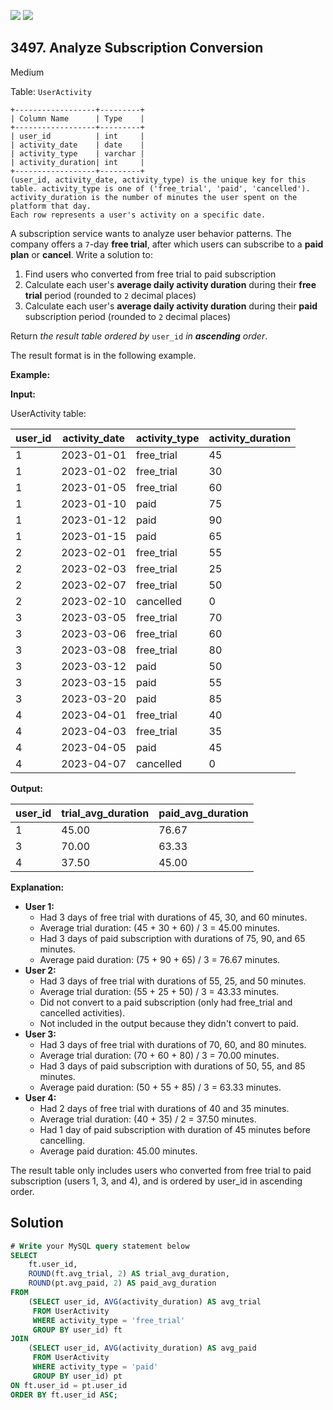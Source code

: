 [![](https://img.shields.io/github/stars/javadev/LeetCode-in-Kotlin?label=Stars&style=flat-square)](https://github.com/javadev/LeetCode-in-Kotlin)
[![](https://img.shields.io/github/forks/javadev/LeetCode-in-Kotlin?label=Fork%20me%20on%20GitHub%20&style=flat-square)](https://github.com/javadev/LeetCode-in-Kotlin/fork)

## 3497\. Analyze Subscription Conversion

Medium

Table: `UserActivity`

    +------------------+---------+
    | Column Name      | Type    |
    +------------------+---------+
    | user_id          | int     |
    | activity_date    | date    |
    | activity_type    | varchar |
    | activity_duration| int     |
    +------------------+---------+
    (user_id, activity_date, activity_type) is the unique key for this table. activity_type is one of ('free_trial', 'paid', 'cancelled').
    activity_duration is the number of minutes the user spent on the platform that day.
    Each row represents a user's activity on a specific date. 

A subscription service wants to analyze user behavior patterns. The company offers a `7`\-day **free trial**, after which users can subscribe to a **paid plan** or **cancel**. Write a solution to:

1.  Find users who converted from free trial to paid subscription
2.  Calculate each user's **average daily activity duration** during their **free trial** period (rounded to `2` decimal places)
3.  Calculate each user's **average daily activity duration** during their **paid** subscription period (rounded to `2` decimal places)

Return _the result table ordered by_ `user_id` _in **ascending** order_.

The result format is in the following example.

**Example:**

**Input:**

UserActivity table:

| user_id | activity_date | activity_type | activity_duration |
|---------|---------------|---------------|-------------------|
| 1       | 2023-01-01    | free_trial    | 45                |
| 1       | 2023-01-02    | free_trial    | 30                |
| 1       | 2023-01-05    | free_trial    | 60                |
| 1       | 2023-01-10    | paid          | 75                |
| 1       | 2023-01-12    | paid          | 90                |
| 1       | 2023-01-15    | paid          | 65                |
| 2       | 2023-02-01    | free_trial    | 55                |
| 2       | 2023-02-03    | free_trial    | 25                |
| 2       | 2023-02-07    | free_trial    | 50                |
| 2       | 2023-02-10    | cancelled     | 0                 |
| 3       | 2023-03-05    | free_trial    | 70                |
| 3       | 2023-03-06    | free_trial    | 60                |
| 3       | 2023-03-08    | free_trial    | 80                |
| 3       | 2023-03-12    | paid          | 50                |
| 3       | 2023-03-15    | paid          | 55                |
| 3       | 2023-03-20    | paid          | 85                |
| 4       | 2023-04-01    | free_trial    | 40                |
| 4       | 2023-04-03    | free_trial    | 35                |
| 4       | 2023-04-05    | paid          | 45                |
| 4       | 2023-04-07    | cancelled     | 0                 |

**Output:**

| user_id | trial_avg_duration | paid_avg_duration |
|---------|--------------------|-------------------|
| 1       | 45.00              | 76.67             |
| 3       | 70.00              | 63.33             |
| 4       | 37.50              | 45.00             |

**Explanation:**

*   **User 1:**
    *   Had 3 days of free trial with durations of 45, 30, and 60 minutes.
    *   Average trial duration: (45 + 30 + 60) / 3 = 45.00 minutes.
    *   Had 3 days of paid subscription with durations of 75, 90, and 65 minutes.
    *   Average paid duration: (75 + 90 + 65) / 3 = 76.67 minutes.
*   **User 2:**
    *   Had 3 days of free trial with durations of 55, 25, and 50 minutes.
    *   Average trial duration: (55 + 25 + 50) / 3 = 43.33 minutes.
    *   Did not convert to a paid subscription (only had free\_trial and cancelled activities).
    *   Not included in the output because they didn't convert to paid.
*   **User 3:**
    *   Had 3 days of free trial with durations of 70, 60, and 80 minutes.
    *   Average trial duration: (70 + 60 + 80) / 3 = 70.00 minutes.
    *   Had 3 days of paid subscription with durations of 50, 55, and 85 minutes.
    *   Average paid duration: (50 + 55 + 85) / 3 = 63.33 minutes.
*   **User 4:**
    *   Had 2 days of free trial with durations of 40 and 35 minutes.
    *   Average trial duration: (40 + 35) / 2 = 37.50 minutes.
    *   Had 1 day of paid subscription with duration of 45 minutes before cancelling.
    *   Average paid duration: 45.00 minutes.

The result table only includes users who converted from free trial to paid subscription (users 1, 3, and 4), and is ordered by user\_id in ascending order.

## Solution

```sql
# Write your MySQL query statement below
SELECT
    ft.user_id,
    ROUND(ft.avg_trial, 2) AS trial_avg_duration,
    ROUND(pt.avg_paid, 2) AS paid_avg_duration
FROM
    (SELECT user_id, AVG(activity_duration) AS avg_trial
     FROM UserActivity
     WHERE activity_type = 'free_trial'
     GROUP BY user_id) ft
JOIN
    (SELECT user_id, AVG(activity_duration) AS avg_paid
     FROM UserActivity
     WHERE activity_type = 'paid'
     GROUP BY user_id) pt
ON ft.user_id = pt.user_id
ORDER BY ft.user_id ASC;
```